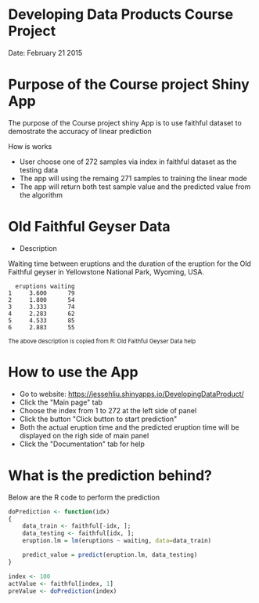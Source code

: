 Developing Data Products Course Project
========================================================

Date: February 21 2015

Purpose of the Course project Shiny App
========================================================

The purpose of the Course project shiny App is to use faithful dataset to demostrate the accuracy of linear prediction

How is works

- User choose one of 272 samples via index in faithful dataset as the testing data
- The app will using the remaing 271 samples to training the linear mode
- The app will return both test sample value and the predicted value from the algorithm

Old Faithful Geyser Data
========================================================

- Description

Waiting time between eruptions and the duration of the eruption for the Old Faithful geyser in Yellowstone National Park, Wyoming, USA.



```
  eruptions waiting
1     3.600      79
2     1.800      54
3     3.333      74
4     2.283      62
5     4.533      85
6     2.883      55
```

<small>The above description is copied from R: Old Faithful Geyser Data help</small>


How to use the App
========================================================

- Go to website: https://jessehliu.shinyapps.io/DevelopingDataProduct/
- Click the "Main page" tab
- Choose the index from 1 to 272 at the left side of panel
- Click the button "Click button to start prediction"
- Both the actual eruption time and the predicted eruption time will be displayed on the righ side of main panel
- Click the "Documentation" tab for help

What is the prediction behind?
========================================================
Below are the R code to perform the prediction

```r
doPrediction <- function(idx)
{
    data_train <- faithful[-idx, ];
    data_testing <- faithful[idx, ];
    eruption.lm = lm(eruptions ~ waiting, data=data_train)

    predict_value = predict(eruption.lm, data_testing)
}

index <- 100
actValue <- faithful[index, 1]
preValue <- doPrediction(index)
```

